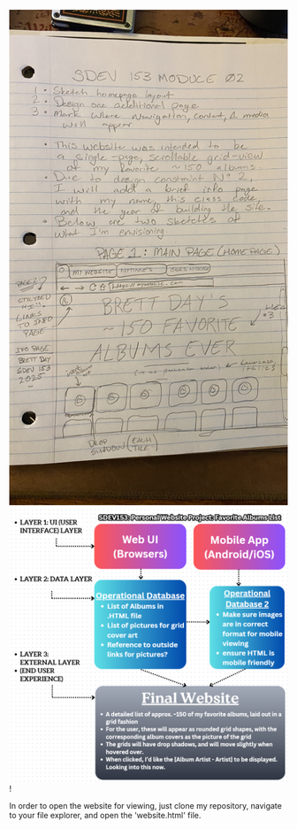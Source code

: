 ![Initial Idea](IMG_8854-1.jpg)
![Drawwn up Wireframe](<Website Wireframe.png>)!


In order to open the website for viewing, just clone my repository, navigate to your file explorer, and open the 'website.html' file. 